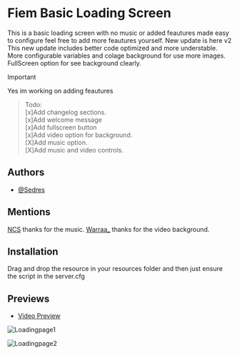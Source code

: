 
# Fiem Basic Loading Screen

This is a basic loading screen with no music or added feautures made easy to configure feel free to add more feautures yourself.
New update is here v2
This new update includes better code optimized and more understable.
More configurable variables and colage background for use more images.
FullScreen option for see background clearly.

> [!IMPORTANT]
> Yes im working on adding feautures


> Todo:<br />
> [x]Add changelog sections.<br />
> [x]Add welcome message<br />
> [x]Add fullscreen button <br />
> [x]Add video option for background.<br />
> [X]Add music option.<br />
> [X]Add music and video controls.<br />

## Authors

- [@Sedres](https://github.com/Sedres)

## Mentions
[NCS](https://www.youtube.com/@NoCopyrightSounds) thanks for the music.
[Warraa_](https://www.youtube.com/watch?v=ECCWwo6CsUg) thanks for the video background.


## Installation

Drag and drop the resource in your resources folder and then just ensure the script in the server.cfg
## Previews
- [Video Preview](https://youtu.be/KAjBK2MEf5k)

![Loadingpage1](https://github.com/Sedres/w_loading/assets/104393203/a30dc0fb-0d17-4591-a232-26183456f01a)

![Loadingpage2](https://github.com/Sedres/w_loading/assets/104393203/b660e20d-da1c-46d8-8db9-d7da4b8c857c)
